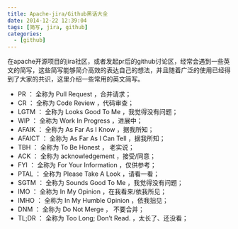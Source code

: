 ```yaml
---
title: Apache-jira/Github黑话大全
date: 2014-12-22 12:39:04
tags: [简写, jira, github]
categories:
  - [github]
---
```


在apache开源项目的jira社区，或者发起pr后的github讨论区，经常会遇到一些英文的简写，这些简写能够简介高效的表达自己的想法，并且随着广泛的使用已经得到了大家的共识，这里介绍一些常用的英文简写。

<!-- more -->

- PR ： 全称为 Pull Request ，合并请求；
- CR ： 全称为 Code Review ，代码审查；
- LGTM ： 全称为 Looks Good To Me ，我觉得没有问题；
- WIP ： 全称为 Work In Progress ，进展中；
- AFAIK ： 全称为 As Far As I Know ，据我所知；
- AFAICT ： 全称为 As Far As I Can Tell ，据我所知；
- TBH ： 全称为 To Be Honest ， 老实说；
- ACK ： 全称为 acknowledgement ，接受/同意；
- FYI ： 全称为 For Your Information ，仅供参考；
- PTAL ： 全称为 Please Take A Look ，请看一看；
- SGTM ： 全称为 Sounds Good To Me ，我觉得没有问题；
- IMO ： 全称为 In My Opinion ，在我看来/依我所见；
- IMHO ： 全称为 In My Humble Opinion ，依我拙见；
- DNM ： 全称为 Do Not Merge ， 不要合并；
- TL;DR ： 全称为 Too Long; Don’t Read. ，太长了、还没看；